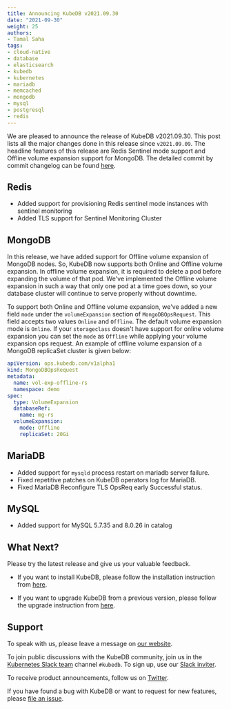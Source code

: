 ```yaml
---
title: Announcing KubeDB v2021.09.30
date: "2021-09-30"
weight: 25
authors:
- Tamal Saha
tags:
- cloud-native
- database
- elasticsearch
- kubedb
- kubernetes
- mariadb
- memcached
- mongodb
- mysql
- postgresql
- redis
---
```


We are pleased to announce the release of KubeDB v2021.09.30. This post lists all the major changes done in this release since `v2021.09.09`. The headline features of this release are Redis Sentinel mode support and Offline volume expansion support for MongoDB. The detailed commit by commit changelog can be found [here](https://github.com/kubedb/CHANGELOG/blob/master/releases/v2021.09.30/README.md).

## Redis

* Added support for provisioning Redis sentinel mode instances with sentinel monitoring
* Added TLS support for Sentinel Monitoring Cluster

## MongoDB

In this release, we have added support for Offline volume expansion of MongoDB nodes. So, KubeDB now supports both Online and Offline volume expansion. In offline volume expansion, it is required to delete a pod before expanding the volume of that pod. We've implemented the Offline volume expansion in such a way that only one pod at a time goes down, so your database cluster will continue to serve properly without downtime.

To support both Online and Offline volume expansion, we've added a new field `mode` under the `volumeExpansion` section of `MongoDBOpsRequest`. This field accepts two values `Online` and `Offline`. The default volume expansion mode is `Online`. If your `storageclass` doesn't have support for online volume expansion you can set the `mode` as `Offline` while applying your volume expansion ops request. An example of offline volume expansion of a MongoDB replicaSet cluster is given below:

```yaml
apiVersion: ops.kubedb.com/v1alpha1
kind: MongoDBOpsRequest
metadata:
  name: vol-exp-offline-rs
  namespace: demo
spec:
  type: VolumeExpansion
  databaseRef:
    name: mg-rs
  volumeExpansion:
    mode: Offline
    replicaSet: 20Gi
```

## MariaDB

* Added support for `mysqld` process restart on mariadb server failure.
* Fixed repetitive patches on KubeDB operators log for MariaDB.
* Fixed MariaDB Reconfigure TLS OpsReq early Successful status.

## MySQL

* Added support for MySQL 5.7.35 and 8.0.26 in catalog

## What Next?

Please try the latest release and give us your valuable feedback.

- If you want to install KubeDB, please follow the installation instruction from [here](https://kubedb.com/docs/latest/setup).

- If you want to upgrade KubeDB from a previous version, please follow the upgrade instruction from [here](https://kubedb.com/docs/latest/setup/upgrade/).

## Support

To speak with us, please leave a message on [our website](https://appscode.com/contact/).

To join public discussions with the KubeDB community, join us in the [Kubernetes Slack team](https://kubernetes.slack.com/messages/C8149MREV/) channel `#kubedb`. To sign up, use our [Slack inviter](http://slack.kubernetes.io/).

To receive product announcements, follow us on [Twitter](https://twitter.com/KubeDB).

If you have found a bug with KubeDB or want to request for new features, please [file an issue](https://github.com/kubedb/project/issues/new).
